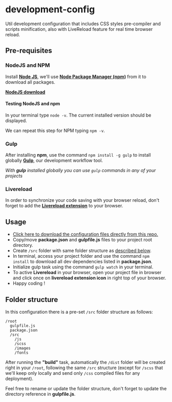 # development-config
Util development configuration that includes CSS styles pre-compiler and scripts minification, also with LiveReload feature for real time browser reload.

## Pre-requisites
### NodeJS and NPM
Install **[Node JS](https://nodejs.org/en/)**, we'll use **[Node Package Manager (npm)](https://www.npmjs.com/)** from it to download all packages.

**[NodeJS download](https://nodejs.org/en/download/)**

#### Testing NodeJS and npm
In your terminal type `node -v`.
The current installed version should be displayed.

We can repeat this step for NPM typing `npm -v`.

### Gulp
After installing **npm**, use the command `npm install -g gulp` to install globally **[Gulp](http://gulpjs.com/)**, our development workflow tool.

*With __gulp__ installed globally you can use `gulp` commands in any of your projects*

### Livereload
In order to synchronize your code saving with your browser reload, don't forget to add the **[Livereload extension](http://livereload.com/extensions/)** to your browser.

## Usage

* [Click here to download the configuration files directly from this repo.](https://github.com/kaioteoi/development-config/archive/master.zip)
* Copy/move **package.json** and **gulpfile.js** files to your project root directory.
* Create `/src` folder with same folder structure as [described below](#folder-structure).
* In terminal, access your project folder and use the command `npm install` to download all dev dependencies listed in **package.json**.
* Initialize gulp task using the command `gulp watch` in your terminal.
* To active **Livereload** in your browser, open your project file in browser and click once on **livereload extension icon** in right top of your browser.
* Happy coding !

## Folder structure

In this configuration there is a pre-set `/src` folder structure as follows:
```
/root
  gulpfile.js
  package.json
  /src
    /js
    /scss
    /images
    /fonts
```
After running the **"build"** task, automatically the `/dist` folder will be created right in your `/root`, following the same `/src` structure (except for `/scss` that we'll keep only locally and send only `/css` compiled files for any deployment).

Feel free to rename or update the folder structure, don't forget to update the directory reference in **gulpfile.js**.
